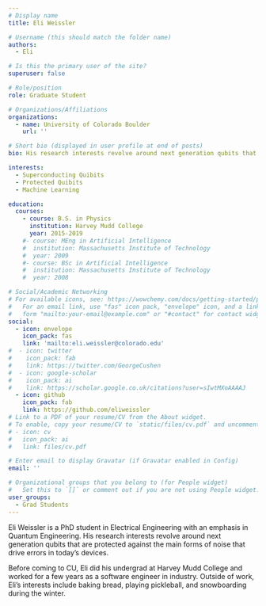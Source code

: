 ```yaml
---
# Display name
title: Eli Weissler

# Username (this should match the folder name)
authors:
  - Eli

# Is this the primary user of the site?
superuser: false

# Role/position
role: Graduate Student

# Organizations/Affiliations
organizations:
  - name: University of Colorado Boulder
    url: ''

# Short bio (displayed in user profile at end of posts)
bio: His research interests revolve around next generation qubits that are protected against the main forms of noise that drive errors in today’s devices.

interests:
  - Superconducting Quibits
  - Protected Quibits
  - Machine Learning

education:
  courses:
    - course: B.S. in Physics
      institution: Harvey Mudd College
      year: 2015-2019
    #- course: MEng in Artificial Intelligence
    #  institution: Massachusetts Institute of Technology
    #  year: 2009
    #- course: BSc in Artificial Intelligence
    #  institution: Massachusetts Institute of Technology
    #  year: 2008

# Social/Academic Networking
# For available icons, see: https://wowchemy.com/docs/getting-started/page-builder/#icons
#   For an email link, use "fas" icon pack, "envelope" icon, and a link in the
#   form "mailto:your-email@example.com" or "#contact" for contact widget.
social:
  - icon: envelope
    icon_pack: fas
    link: 'mailto:eli.weissler@colorado.edu'
#  - icon: twitter
#    icon_pack: fab
#    link: https://twitter.com/GeorgeCushen
#  - icon: google-scholar
#    icon_pack: ai
#    link: https://scholar.google.co.uk/citations?user=sIwtMXoAAAAJ
  - icon: github
    icon_pack: fab
    link: https://github.com/eliweissler
# Link to a PDF of your resume/CV from the About widget.
# To enable, copy your resume/CV to `static/files/cv.pdf` and uncomment the lines below.
# - icon: cv
#   icon_pack: ai
#   link: files/cv.pdf

# Enter email to display Gravatar (if Gravatar enabled in Config)
email: ''

# Organizational groups that you belong to (for People widget)
#   Set this to `[]` or comment out if you are not using People widget.
user_groups:
  - Grad Students
---
```


Eli Weissler is a PhD student in Electrical Engineering with an emphasis in Quantum Engineering. His research interests revolve around next generation qubits that are protected against the main forms of noise that drive errors in today’s devices.

Before coming to CU, Eli did his undergrad at Harvey Mudd College and worked for a few years as a software engineer in industry. Outside of work, Eli’s interests include baking bread, playing pickleball, and snowboarding during the winter.
